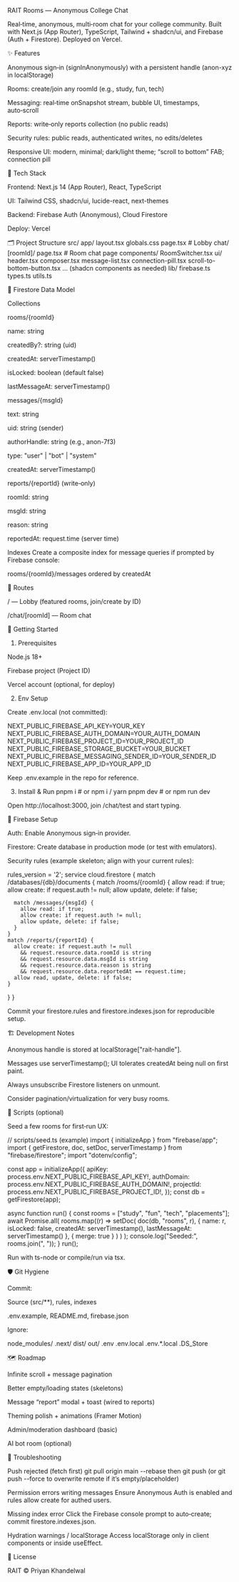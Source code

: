 RAIT Rooms — Anonymous College Chat

Real‑time, anonymous, multi‑room chat for your college community.
Built with Next.js (App Router), TypeScript, Tailwind + shadcn/ui, and Firebase (Auth + Firestore).
Deployed on Vercel.

✨ Features

Anonymous sign‑in (signInAnonymously) with a persistent handle (anon-xyz in localStorage)

Rooms: create/join any roomId (e.g., study, fun, tech)

Messaging: real‑time onSnapshot stream, bubble UI, timestamps, auto‑scroll

Reports: write‑only reports collection (no public reads)

Security rules: public reads, authenticated writes, no edits/deletes

Responsive UI: modern, minimal; dark/light theme; “scroll to bottom” FAB; connection pill

🧱 Tech Stack

Frontend: Next.js 14 (App Router), React, TypeScript

UI: Tailwind CSS, shadcn/ui, lucide-react, next-themes

Backend: Firebase Auth (Anonymous), Cloud Firestore

Deploy: Vercel

🗂️ Project Structure
src/
  app/
    layout.tsx
    globals.css
    page.tsx                # Lobby
    chat/
      [roomId]/
        page.tsx            # Room chat page
  components/
    RoomSwitcher.tsx
    ui/
      header.tsx
      composer.tsx
      message-list.tsx
      connection-pill.tsx
      scroll-to-bottom-button.tsx
      ... (shadcn components as needed)
  lib/
    firebase.ts
    types.ts
    utils.ts

🔐 Firestore Data Model

Collections

rooms/{roomId}

name: string

createdBy?: string (uid)

createdAt: serverTimestamp()

isLocked: boolean (default false)

lastMessageAt: serverTimestamp()

messages/{msgId}

text: string

uid: string (sender)

authorHandle: string (e.g., anon-7f3)

type: "user" | "bot" | "system"

createdAt: serverTimestamp()

reports/{reportId} (write‑only)

roomId: string

msgId: string

reason: string

reportedAt: request.time (server time)

Indexes
Create a composite index for message queries if prompted by Firebase console:

rooms/{roomId}/messages ordered by createdAt

🧭 Routes

/ — Lobby (featured rooms, join/create by ID)

/chat/[roomId] — Room chat

🚀 Getting Started
1) Prerequisites

Node.js 18+

Firebase project (Project ID)

Vercel account (optional, for deploy)

2) Env Setup

Create .env.local (not committed):

NEXT_PUBLIC_FIREBASE_API_KEY=YOUR_KEY
NEXT_PUBLIC_FIREBASE_AUTH_DOMAIN=YOUR_AUTH_DOMAIN
NEXT_PUBLIC_FIREBASE_PROJECT_ID=YOUR_PROJECT_ID
NEXT_PUBLIC_FIREBASE_STORAGE_BUCKET=YOUR_BUCKET
NEXT_PUBLIC_FIREBASE_MESSAGING_SENDER_ID=YOUR_SENDER_ID
NEXT_PUBLIC_FIREBASE_APP_ID=YOUR_APP_ID


Keep .env.example in the repo for reference.

3) Install & Run
pnpm i     # or npm i / yarn
pnpm dev   # or npm run dev


Open http://localhost:3000, join /chat/test and start typing.

🔧 Firebase Setup

Auth: Enable Anonymous sign‑in provider.

Firestore: Create database in production mode (or test with emulators).

Security rules (example skeleton; align with your current rules):

rules_version = '2';
service cloud.firestore {
  match /databases/{db}/documents {
    match /rooms/{roomId} {
      allow read: if true;
      allow create: if request.auth != null;
      allow update, delete: if false;

      match /messages/{msgId} {
        allow read: if true;
        allow create: if request.auth != null;
        allow update, delete: if false;
      }
    }
    match /reports/{reportId} {
      allow create: if request.auth != null
        && request.resource.data.roomId is string
        && request.resource.data.msgId is string
        && request.resource.data.reason is string
        && request.resource.data.reportedAt == request.time;
      allow read, update, delete: if false;
    }
  }
}


Commit your firestore.rules and firestore.indexes.json for reproducible setup.

🏗️ Development Notes

Anonymous handle is stored at localStorage["rait-handle"].

Messages use serverTimestamp(); UI tolerates createdAt being null on first paint.

Always unsubscribe Firestore listeners on unmount.

Consider pagination/virtualization for very busy rooms.

🧪 Scripts (optional)

Seed a few rooms for first‑run UX:

// scripts/seed.ts (example)
import { initializeApp } from "firebase/app";
import { getFirestore, doc, setDoc, serverTimestamp } from "firebase/firestore";
import "dotenv/config";

const app = initializeApp({
  apiKey: process.env.NEXT_PUBLIC_FIREBASE_API_KEY!,
  authDomain: process.env.NEXT_PUBLIC_FIREBASE_AUTH_DOMAIN!,
  projectId: process.env.NEXT_PUBLIC_FIREBASE_PROJECT_ID!,
});
const db = getFirestore(app);

async function run() {
  const rooms = ["study", "fun", "tech", "placements"];
  await Promise.all(
    rooms.map((r) =>
      setDoc(
        doc(db, "rooms", r),
        { name: r, isLocked: false, createdAt: serverTimestamp(), lastMessageAt: serverTimestamp() },
        { merge: true }
      )
    )
  );
  console.log("Seeded:", rooms.join(", "));
}
run();


Run with ts-node or compile/run via tsx.

🛡️ Git Hygiene

Commit:

Source (src/**), rules, indexes

.env.example, README.md, firebase.json

Ignore:

node_modules/
.next/
dist/
out/
.env
.env.local
.env.*.local
.DS_Store

🗺️ Roadmap

 Infinite scroll + message pagination

 Better empty/loading states (skeletons)

 Message “report” modal + toast (wired to reports)

 Theming polish + animations (Framer Motion)

 Admin/moderation dashboard (basic)

 AI bot room (optional)

🧩 Troubleshooting

Push rejected (fetch first)
git pull origin main --rebase then git push
(or git push --force to overwrite remote if it’s empty/placeholder)

Permission errors writing messages
Ensure Anonymous Auth is enabled and rules allow create for authed users.

Missing index error
Click the Firebase console prompt to auto‑create; commit firestore.indexes.json.

Hydration warnings / localStorage
Access localStorage only in client components or inside useEffect.

📄 License

RAIT © Priyan Khandelwal
